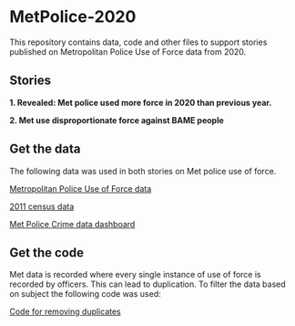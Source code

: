 # MetPolice-2020

This repository contains data, code and other files to support stories published on Metropolitan Police Use of Force data from 2020.

## Stories 

**1. Revealed: Met police used more force in 2020 than previous year.**

**2. Met use disproportionate force against BAME people**

## Get the data 
The following data was used in both stories on Met police use of force.

[Metropolitan Police Use of Force data](https://data.london.gov.uk/dataset/use-of-force)

[2011 census data](https://www.ons.gov.uk/peoplepopulationandcommunity/culturalidentity/ethnicity/adhocs/002351ct01642011censusagebyethnicgroupbysexlondonboroughs)

[Met Police Crime data dashboard](https://www.met.police.uk/sd/stats-and-data/met/crime-data-dashboard/)


## Get the code

Met data is recorded where every single instance of use of force is recorded by officers. This can lead to duplication. To filter the data based on subject the following code was used:

[Code for removing duplicates](https://github.com/hanna-h2/MetPolice-2020/blob/main/code/MET2020.Rmd)

